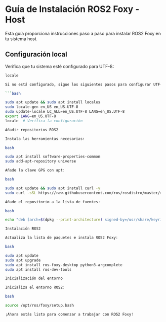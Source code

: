 # Guía de Instalación ROS2 Foxy - Host

Esta guía proporciona instrucciones paso a paso para instalar ROS2 Foxy en tu sistema host.

## Configuración local

Verifica que tu sistema esté configurado para UTF-8:

```bash
locale

Si no está configurado, sigue los siguientes pasos para configurar UTF-8:

```bash

sudo apt update && sudo apt install locales
sudo locale-gen en_US en_US.UTF-8
sudo update-locale LC_ALL=en_US.UTF-8 LANG=en_US.UTF-8
export LANG=en_US.UTF-8
locale  # Verifica la configuración

Añadir repositorios ROS2

Instala las herramientas necesarias:

bash

sudo apt install software-properties-common
sudo add-apt-repository universe

Añade la clave GPG con apt:

bash

sudo apt update && sudo apt install curl -y
sudo curl -sSL https://raw.githubusercontent.com/ros/rosdistro/master/ros.key -o /usr/share/keyrings/ros-archive-keyring.gpg

Añade el repositorio a la lista de fuentes:

bash

echo "deb [arch=$(dpkg --print-architecture) signed-by=/usr/share/keyrings/ros-archive-keyring.gpg] http://packages.ros.org/ros2/ubuntu $(. /etc/os-release && echo $UBUNTU_CODENAME) main" | sudo tee /etc/apt/sources.list.d/ros2.list > /dev/null

Instalación ROS2

Actualiza la lista de paquetes e instala ROS2 Foxy:

bash

sudo apt update
sudo apt upgrade
sudo apt install ros-foxy-desktop python3-argcomplete
sudo apt install ros-dev-tools

Inicialización del entorno

Inicializa el entorno ROS2:

bash

source /opt/ros/foxy/setup.bash

¡Ahora estás listo para comenzar a trabajar con ROS2 Foxy!

